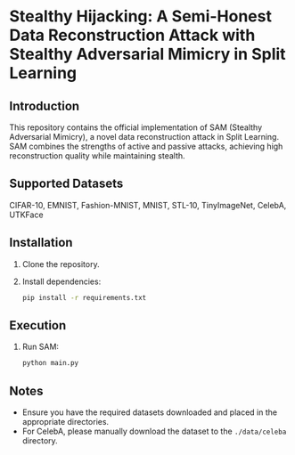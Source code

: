 # Stealthy Hijacking: A Semi-Honest Data Reconstruction Attack with Stealthy Adversarial Mimicry in Split Learning

## Introduction
This repository contains the official implementation of SAM (Stealthy Adversarial Mimicry), a novel data reconstruction attack in Split Learning. SAM combines the strengths of active and passive attacks, achieving high reconstruction quality while maintaining stealth.

## Supported Datasets
CIFAR-10, EMNIST, Fashion-MNIST, MNIST, STL-10, TinyImageNet, CelebA, UTKFace

## Installation

1. Clone the repository.

2. Install dependencies:
   ```sh
   pip install -r requirements.txt
   ```

## Execution

1. Run SAM:
   ```sh
   python main.py
   ```

## Notes
- Ensure you have the required datasets downloaded and placed in the appropriate directories.
- For CelebA, please manually download the dataset to the `./data/celeba` directory.
